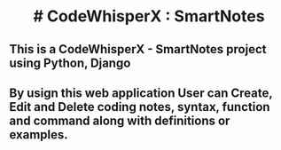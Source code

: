 <h1 align="center"> # CodeWhisperX : SmartNotes </h1>

<h2 align="left"> This is a CodeWhisperX - SmartNotes project using Python, Django </h2>
<h2 align="left">  By usign this web application User can Create, Edit and Delete coding notes, syntax, function and command along with definitions or examples.</h2>
